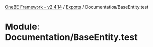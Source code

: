 [OneBE Framework - v2.4.14](../README.md) / [Exports](../modules.md) / Documentation/BaseEntity.test

# Module: Documentation/BaseEntity.test
